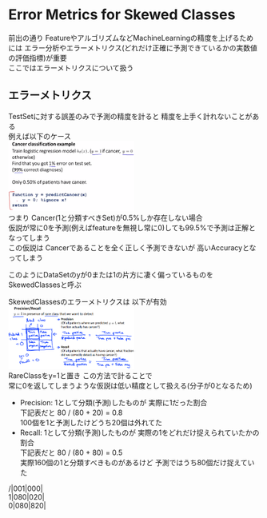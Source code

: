 # Error Metrics for Skewed Classes
前出の通り FeatureやアルゴリズムなどMachineLearningの精度を上げるためには
エラー分析やエラーメトリクス(どれだけ正確に予測できているかの実数値の評価指標)が重要  
ここではエラーメトリクスについて扱う  

## エラーメトリクス
TestSetに対する誤差のみで予測の精度を計ると 精度を上手く計れないことがある  
例えば以下のケース  
<img src="../../img/06_09_canncer_classification_example.png" width=50%>  
つまり Cancer(1と分類すべきSet)が0.5%しか存在しない場合  
仮説が常に0を予測(例えばfeatureを無視し常に0)しても99.5%で予測は正解となってしまう  
この仮説は Cancerであることを全く正しく予測できないが 高いAccuracyとなってしまう  

このようにDataSetのyが0または1の片方に凄く偏っているものをSkewedClassesと呼ぶ  

SkewedClassesのエラーメトリクスは 以下が有効  
<img src="../../img/06_09_precision_recall.png" width=50%>  
RareClassをy=1と置き この方法で計ることで  
常に0を返してしまうような仮説は低い精度として扱える(分子が0となるため)  

* Precision: 1として分類(予測)したものが 実際に1だった割合  
  下記表だと 80 / (80 + 20) = 0.8  
  100個を1と予測したけどうち20個は外れてた
* Recall: 1として分類(予測)したものが 実際の1をどれだけ捉えられていたかの割合  
  下記表だと 80 / (80 + 80) = 0.5  
  実際160個の1と分類すべきものがあるけど 予測ではうち80個だけ捉えていた  

/|001|000|  
1|080|020|  
0|080|820|  
